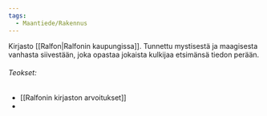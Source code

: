 ```yaml
---
tags:
  - Maantiede/Rakennus
---
```


Kirjasto [[Ralfon|Ralfonin kaupungissa]]. Tunnettu mystisestä ja maagisesta vanhasta siivestään, joka opastaa jokaista kulkijaa etsimänsä tiedon perään.

###### Teokset:
- [[Ralfonin kirjaston arvoitukset]]
- 